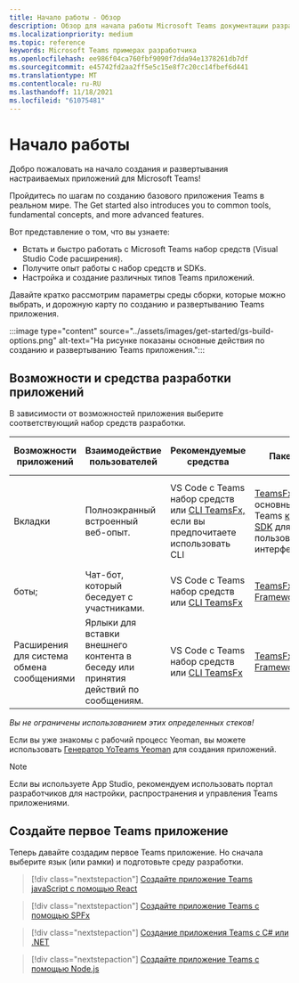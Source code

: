 ```yaml
---
title: Начало работы - Обзор
description: Обзор для начала работы Microsoft Teams документации разработчика
ms.localizationpriority: medium
ms.topic: reference
keywords: Microsoft Teams примерах разработчика
ms.openlocfilehash: ee986f04ca760fbf9090f7dda94e1378261db7df
ms.sourcegitcommit: e45742fd2aa2ff5e5c15e8f7c20cc14fbef6d441
ms.translationtype: MT
ms.contentlocale: ru-RU
ms.lasthandoff: 11/18/2021
ms.locfileid: "61075481"
---
```

# <a name="get-started"></a>Начало работы

Добро пожаловать на начало создания и развертывания настраиваемых приложений для Microsoft Teams!

Пройдитесь по шагам по созданию базового приложения Teams в реальном мире. The Get started also introduces you to common tools, fundamental concepts, and more advanced features.

Вот представление о том, что вы узнаете:

- Встать и быстро работать с Microsoft Teams набор средств (Visual Studio Code расширения).
- Получите опыт работы с набор средств и SDKs.
- Настройка и создание различных типов Teams приложений.

Давайте кратко рассмотрим параметры среды сборки, которые можно выбрать, и дорожную карту по созданию и развертыванию Teams приложения.

:::image type="content" source="../assets/images/get-started/gs-build-options.png" alt-text="На рисунке показаны основные действия по созданию и развертыванию Teams приложения.":::

## <a name="app-capabilities-and-development-tools"></a>Возможности и средства разработки приложений

В зависимости от возможностей приложения выберите соответствующий набор средств разработки.

| Возможности приложений | Взаимодействие пользователей | Рекомендуемые средства | Пакеты SDK | Стеки технологий / Языки |
|--------|-------------|--------|--------|--------|
| Вкладки | Полноэкранный встроенный веб-опыт. | VS Code с Teams набор средств или [CLI TeamsFx,](https://github.com/OfficeDev/TeamsFx/blob/dev/docs/cli/user-manual.md) если вы предпочитаете использовать CLI | [TeamsFx SDK для](/javascript/api/@microsoft/teamsfx/?view=msteams-client-js-latest&preserve-view=true) основных либов и Teams [клиента SDK](/javascript/api/overview/msteams-client?view=msteams-client-js-latest&preserve-view=true) для функций пользовательского интерфейса | Веб-технологии в целом, HTML, CSS и JavaScript (incl. React). |
| боты; | Чат-бот, который беседует с участниками. | VS Code с Teams набор средств или [CLI TeamsFx](https://github.com/OfficeDev/TeamsFx/blob/dev/docs/cli/user-manual.md) | [TeamsFx SDK](/javascript/api/@microsoft/teamsfx/?view=msteams-client-js-latest&preserve-view=true) и [Bot Framework SDK](https://dev.botframework.com/) | Node.js, C#, Java и Python. |
| Расширения для система обмена сообщениями | Ярлыки для вставки внешнего контента в беседу или принятия действий по сообщениям. | VS Code с Teams набор средств или [CLI TeamsFx](https://github.com/OfficeDev/TeamsFx/blob/dev/docs/cli/user-manual.md) | [TeamsFx SDK](/javascript/api/@microsoft/teamsfx/?view=msteams-client-js-latest&preserve-view=true) и [Bot Framework SDK](https://dev.botframework.com/) | Node.js, C#, Java и Python. |

*Вы не ограничены использованием этих определенных стеков!*

Если вы уже знакомы с рабочий процесс Yeoman, вы можете использовать [Генератор YoTeams Yeoman](https://github.com/pnp/generator-teams/blob/master/docs/docs/tutorials/build-your-first-microsoft-teams-app.md) для создания приложений.

> [!NOTE]
> Если вы используете App Studio, рекомендуем использовать портал разработчиков для настройки, распространения и управления Teams приложениями.


## <a name="build-your-first-teams-app"></a>Создайте первое Teams приложение

Теперь давайте создадим первое Teams приложение. Но сначала выберите язык (или рамки) и подготовьте среду разработки.

> [!div class="nextstepaction"]
> [Создайте приложение Teams javaScript с помощью React](../sbs-gs-javascript.yml)

> [!div class="nextstepaction"]
> [Создайте приложение Teams с помощью SPFx](../sbs-gs-spfx.yml)

> [!div class="nextstepaction"]
> [Создание приложения Teams с C# или .NET](../sbs-gs-csharp.yml)

> [!div class="nextstepaction"]
> [Создайте приложение Teams с помощью Node.js](../sbs-gs-nodejs.yml)
